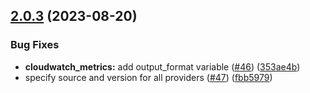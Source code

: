 ## [2.0.3](https://github.com/observeinc/terraform-aws-kinesis-firehose/compare/v2.0.2...v2.0.3) (2023-08-20)


### Bug Fixes

* **cloudwatch_metrics:** add output_format variable ([#46](https://github.com/observeinc/terraform-aws-kinesis-firehose/issues/46)) ([353ae4b](https://github.com/observeinc/terraform-aws-kinesis-firehose/commit/353ae4b5478a1fbb06a32390670bb850543fd71f))
* specify source and version for all providers ([#47](https://github.com/observeinc/terraform-aws-kinesis-firehose/issues/47)) ([fbb5979](https://github.com/observeinc/terraform-aws-kinesis-firehose/commit/fbb597948af152e8ee898f4891655d01b188049b))




